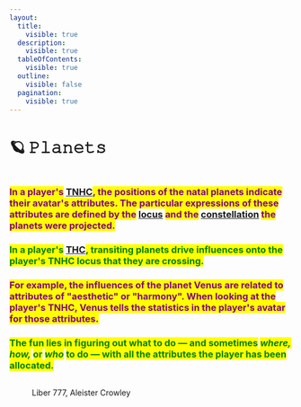```yaml
---
layout:
  title:
    visible: true
  description:
    visible: true
  tableOfContents:
    visible: true
  outline:
    visible: false
  pagination:
    visible: true
---
```


# 🪐 𝙿𝚕𝚊𝚗𝚎𝚝𝚜

<figure><img src="../../../../../.gitbook/assets/pexels-btgl-♡-19120026 (1).jpg" alt=""><figcaption></figcaption></figure>

### <mark style="color:purple;">In a player's</mark> [TNHC](../the-hubble-chart-thc/birth-chart/)<mark style="color:purple;">, the positions of the natal planets indicate their avatar's attributes. The particular expressions of these attributes are defined by the</mark> [locus](../houses/) <mark style="color:purple;">and the</mark> [constellation](../constellations/) <mark style="color:purple;">the planets were projected.</mark>



### <mark style="color:green;">In a player's</mark> [THC](../the-hubble-chart-thc/)<mark style="color:green;">, transiting planets drive influences onto the player's TNHC locus that they are crossing.</mark>&#x20;



### <mark style="color:purple;">For example, the influences of the planet Venus are related to attributes of "aesthetic" or "harmony". When looking at the player's TNHC, Venus tells the statistics in the player's avatar for those attributes.</mark>

### <mark style="color:green;">The fun lies in figuring out what to do — and sometimes</mark> <mark style="color:green;"></mark>_<mark style="color:green;">where, how,</mark>_ <mark style="color:green;"></mark><mark style="color:green;">or</mark> <mark style="color:green;"></mark>_<mark style="color:green;">who</mark>_ <mark style="color:green;"></mark><mark style="color:green;">to do — with all the attributes the player has been allocated.</mark>

<figure><img src="../../../../../.gitbook/assets/Screenshot 2023-10-22 at 10.28.45 PM.png" alt=""><figcaption><p>Liber 777, Aleister Crowley</p></figcaption></figure>

